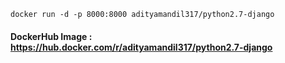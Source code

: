```docker run -d -p 8000:8000 adityamandil317/python2.7-django```
#### DockerHub Image : https://hub.docker.com/r/adityamandil317/python2.7-django
